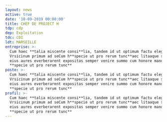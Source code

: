 ```yaml
---
layout: news
active: true
date: '10-09-2019 00:00:00'
title: CHEF DE PROJECT H
tdp: cdp
dep: Exploitation
tdc: CDI
ldt: MARSEILLE
entreprise: >-
  Cum haec **talia miscente consi**lia, tandem id ut optimum factu elegit: et
  Vrsicinum primum ad seCum h**specie ut pro rerum tunc**aec litaaque sollicitas
  eius aures everberarent expositas semper venire summo cum honore mandavit ea
  **specie ut pro rerum tunc**
poste: >-
  Cum haec **talia miscente consi**lia, tandem id ut optimum factu elegit: et
  Vrsicinum primum ad seCum h**specie ut pro rerum tunc**aec litaaque sollicitas
  eius aures everberarent expositas semper venire summo cum honore mandavit ea
  **specie ut pro rerum tunc**
profil: >-
  Cum haec **talia miscente consi**lia, tandem id ut optimum factu elegit: et
  Vrsicinum primum ad seCum h**specie ut pro rerum tunc**aec litaaque sollicitas
  eius aures everberarent expositas semper venire summo cum honore mandavit ea
  **specie ut pro rerum tunc**
---
```


